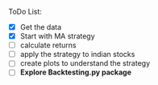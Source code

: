 ToDo List: 
- [x] Get the data
- [x] Start with MA strategy
- [ ] calculate returns
- [ ] apply the strategy to indian stocks
- [ ] create plots to understand the strategy
- [ ] **Explore Backtesting.py package**
